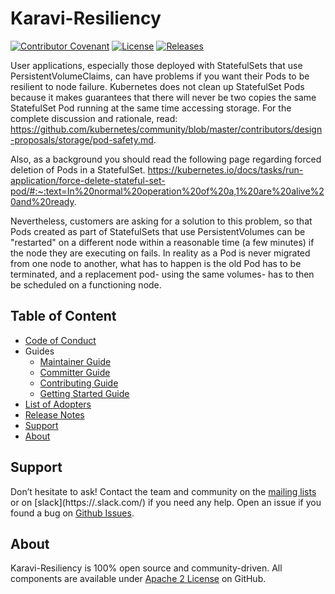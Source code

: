 <!--
Copyright (c) 2021 Dell Inc., or its subsidiaries. All Rights Reserved.

Licensed under the Apache License, Version 2.0 (the "License");
you may not use this file except in compliance with the License.
You may obtain a copy of the License at

    http://www.apache.org/licenses/LICENSE-2.0
-->

# Karavi-Resiliency
[![Contributor Covenant](https://img.shields.io/badge/Contributor%20Covenant-v2.0%20adopted-ff69b4.svg)](docs/CODE_OF_CONDUCT.md)
[![License](https://img.shields.io/badge/License-Apache%202.0-blue.svg)](https://www.apache.org/licenses/LICENSE-2.0)
[![Releases](https://img.shields.io/badge/Releases-green.svg)](https://eos2git.cec.lab.emc.com/DevCon/NewProjectTemplate/releases)

User applications, especially those deployed with StatefulSets that use PersistentVolumeClaims, can have problems if 
you want their Pods to be resilient to node failure. Kubernetes does not clean up StatefulSet Pods because it makes 
guarantees that there will never be two copies the same StatefulSet Pod running at the same time accessing storage. 
For the complete discussion and rationale, read: 
https://github.com/kubernetes/community/blob/master/contributors/design-proposals/storage/pod-safety.md.

Also, as a background you should read the following page regarding forced deletion of Pods in a StatefulSet. 
https://kubernetes.io/docs/tasks/run-application/force-delete-stateful-set-pod/#:~:text=In%20normal%20operation%20of%20a,1%20are%20alive%20and%20ready.

Nevertheless, customers are asking for a solution to this problem, so that Pods created as part of StatefulSets 
that use PersistentVolumes can be "restarted" on a different node within a reasonable time (a few minutes) if 
the node they are executing on fails. In reality as a Pod is never migrated from one node to another, what has 
to happen is the old Pod has to be terminated, and a replacement pod- using the same volumes- has to then be 
scheduled on a functioning node.

## Table of Content
- [Code of Conduct](./docs/CODE_OF_CONDUCT.md)
- Guides
    - [Maintainer Guide](./docs/MAINTAINER_GUIDE.md)
    - [Committer Guide](./docs/COMMITTER_GUIDE.md)
    - [Contributing Guide](./docs/CONTRIBUTING.md)
    - [Getting Started Guide](./docs/GETTING_STARTED_GUIDE.md)
- [List of Adopters](./ADOPTERS.md)
- [Release Notes](./docs/RELEASE_NOTES.md)
- [Support](#support)
- [About](#about)

## Support

Don’t hesitate to ask! Contact the team and community on the [mailing lists](https://group) or on [slack](https://<slack instance>.slack.com/) if you need any help.
Open an issue if you found a bug on [Github
Issues](https://eos2git.cec.lab.emc.com/DevCon/NewProjectTemplate/issues).

## About

Karavi-Resiliency is 100% open source and community-driven. All components are available
under [Apache 2 License](https://www.apache.org/licenses/LICENSE-2.0.html) on
GitHub.
